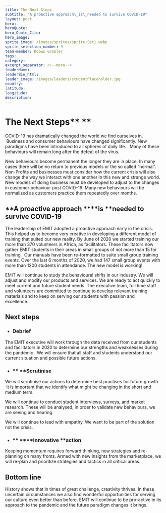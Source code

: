 ```yaml
---
title: The Next Steps
subtitle: "A proactive approach\_is\_needed to survive COVID-19"
layout: post
hero:
heroQuote:
hero_Quote_Cite:
hero_image:
sprite_image: /images/sprites/sprite-Set1.webp
sprite_selection_number: 9
team-member: Kobus Grobler
tags:
category:
excerpt_separator: <!--more-->
leaderName:
leaderBio_html:
leader_image: /images/leaders/studentPlaceholder.jpg
country:
latitude:
longitude:
description:
---
```


# **The Next Steps****&nbsp;**

COVID-19 has dramatically changed the world we find ourselves in. &nbsp;Business and consumer behaviours have changed significantly. New paradigms have been introduced to all spheres of daily life. &nbsp; Many of these behaviours will remain long after the defeat of the virus.&nbsp;&nbsp;

New behaviours become permanent the longer they are in place. In many cases there will be no return to previous models or the so called “normal”. Non-Profits and businesses must consider how the current crisis will also change the way we interact with one another in this new and strange world. New models of doing business must be developed to adjust to the changes in customer behaviour post COVID-19. Many new behaviours will be normalized as customers practice them repeatedly over months.&nbsp;

## **A proactive approach&nbsp;****is&nbsp;****needed to survive COVID-19**&nbsp;

The leadership of EMIT adopted a proactive approach early in the crisis. This helped us to become very creative in developing a&nbsp;different model of training that suited our new reality. By June of 2020 we started training our more than 370 volunteers in Africa, as facilitators. These facilitators now gather EMIT students in their areas in small groups of not more than 15 for training. &nbsp;Our manuals have been re-formatted to suite small group training events. Over the last 6 months of 2020, we had 147 small group events with more than 1200 students in attendance. The new model is working\!&nbsp;&nbsp;

EMIT will continue to study the behavioural shifts in our industry. We will adjust and modify our products and services. We are ready to act quickly to meet current and future student needs. The executive team, full time staff and volunteers are committed to continue to develop relevant training materials and to keep on serving our students with passion and excellence.&nbsp;&nbsp;

## **Next steps&nbsp;**&nbsp;

* ### **Debrief**&nbsp;

The EMIT executive will work through the data received from our students and facilitators in 2020 to determine our strengths and weaknesses during the pandemic. &nbsp;We will ensure that all staff and students understand our current situation and possible future actions.&nbsp;

* ### **&nbsp;****Scrutinise**&nbsp;

We will scrutinise our actions to determine best practises for future growth. &nbsp;It is important that we identify what might be changing in the short and medium term.&nbsp;&nbsp;

We will continue to conduct student interviews, surveys, and market research. These will be analysed, in order to validate new behaviours, we are seeing and hearing.&nbsp;&nbsp;

We will continue to lead with empathy. We want to be part of the solution not the crisis.&nbsp;

* ### **&nbsp;****Innovative&nbsp;****action**

Keeping momentum requires forward thinking, new strategies and re-planning on many fronts. Armed with new insights from the marketplace, we will re-plan and prioritize strategies and tactics in all critical areas.&nbsp;&nbsp;

## **Bottom line**&nbsp;

History shows that in times of great challenge, creativity thrives. In these uncertain circumstances we also find wonderful opportunities for serving our culture even better than before. EMIT will continue to be pro-active in its approach to the pandemic and the future paradigm changes it brings.&nbsp;
